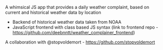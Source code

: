 A whimsical JS app that provides a daily weather complaint, based on current and historical weather data by location

+ Backend of historical weather data taken from NOAA 
+ JavaScript frontend with class based JS syntax (link to frontend repo - https://github.com/deebnntt/weather_complainer_frontend)

A collaboration with @stopvoldemort - https://github.com/stopvoldemort
